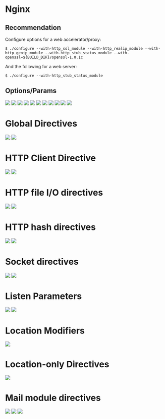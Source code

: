 # Nginx

## Recommendation
Configure options for a web accelerator/proxy:

```
$ ./configure --with-http_ssl_module --with-http_realip_module --with-http_geoip_module --with-http_stub_status_module --with-openssl=${BUILD_DIR}/openssl-1.0.1c
```


And the following for a web server:

```
$ ./configure --with-http_stub_status_module
```


## Options/Params

<img src="img/nginx1.png" />
<img src="img/nginx2.png" />
<img src="img/nginx3.png" />
<img src="img/nginx4.png" />
<img src="img/tablehttp1.png" />
<img src="img/tablehttp2.png" />
<img src="img/httpmodule1.png" />
<img src="img/httpmodule2.png" />
<img src="img/disable1.png" />
<img src="img/disable2.png" />
<img src="img/disable3.png" />

# Global Directives
<img src="img/GlobalDirective1.png" />
<img src="img/GlobalDirective2.png" />

# HTTP Client Directive
<img src="img/httpClientDirective1.png" />
<img src="img/httpClientDirective2.png" />

# HTTP file I/O directives
<img src="img/FileioDirectives1.png" />
<img src="img/FileioDirectives2.png" />

# HTTP hash directives
<img src="img/hashDirectives1.png" />
<img src="img/hashDirectives2.png" />

# Socket directives
<img src="img/socketDirective1.png" />
<img src="img/socketDirective2.png" />

# Listen Parameters
<img src="img/listen1.png" />
<img src="img/listen2.png" />

# Location Modifiers
<img src="img/location.png" />

# Location-only Directives
<img src="img/locationDirectives.png" />

# Mail module directives
<img src="img/mailDirective.png" />
<img src="img/mailDirectiveSsl.png" />
<img src="img/mailDirectiveSsl2.png" />

